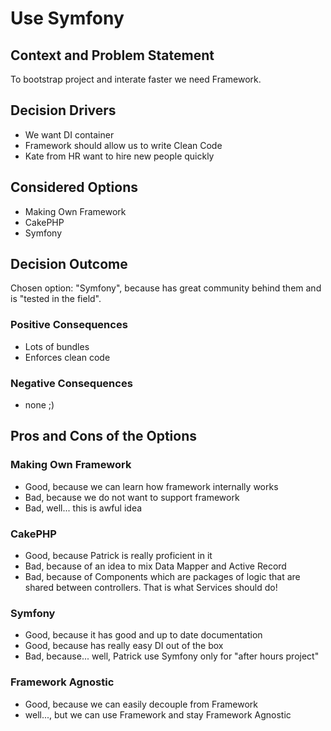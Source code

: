 # Use Symfony

## Context and Problem Statement

To bootstrap project and interate faster we need Framework.

## Decision Drivers

- We want DI container
- Framework should allow us to write Clean Code
- Kate from HR want to hire new people quickly

## Considered Options

- Making Own Framework
- CakePHP
- Symfony

## Decision Outcome

Chosen option: "Symfony", because has great community behind them and is "tested in the field".

### Positive Consequences

- Lots of bundles
- Enforces clean code

### Negative Consequences

- none ;)

## Pros and Cons of the Options <!-- optional -->

### Making Own Framework

- Good, because we can learn how framework internally works
- Bad, because we do not want to support framework
- Bad, well... this is awful idea

### CakePHP

- Good, because Patrick is really proficient in it
- Bad, because of an idea to mix Data Mapper and Active Record
- Bad, because of Components which are packages of logic that are shared between controllers. That is what Services should do!

### Symfony

- Good, because it has good and up to date documentation
- Good, because has really easy DI out of the box
- Bad, because... well, Patrick use Symfony only for "after hours project"

### Framework Agnostic

- Good, because we can easily decouple from Framework
- well..., but we can use Framework and stay Framework Agnostic 

